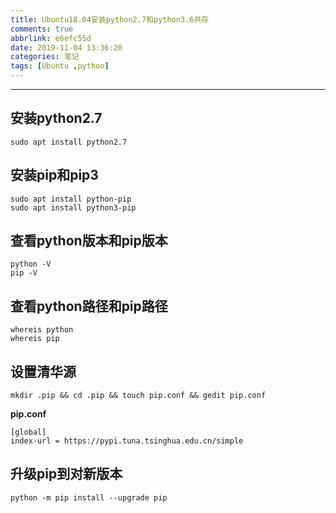 ```yaml
---
title: Ubuntu18.04安装python2.7和python3.6共存
comments: true
abbrlink: e6efc55d
date: 2019-11-04 13:36:20
categories: 笔记
tags: [Ubuntu ,python]
---
```


---

## 安装python2.7

```
sudo apt install python2.7
```

## 安装pip和pip3

```
sudo apt install python-pip
sudo apt install python3-pip
```

## 查看python版本和pip版本

```
python -V
pip -V
```
## 查看python路径和pip路径

```
whereis python
whereis pip
```

## 设置清华源
```
mkdir .pip && cd .pip && touch pip.conf && gedit pip.conf
```

**pip.conf**
```
[global]
index-url = https://pypi.tuna.tsinghua.edu.cn/simple
```

## 升级pip到对新版本

```
python -m pip install --upgrade pip
```
